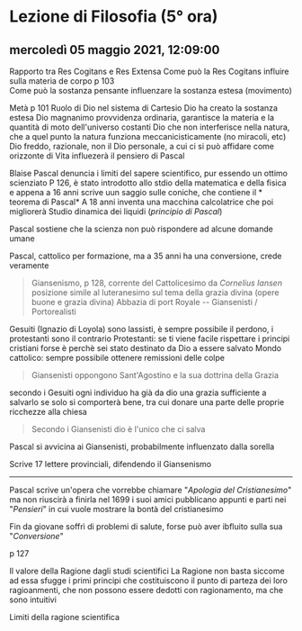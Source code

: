 # Lezione di Filosofia (5° ora)

## mercoledì 05 maggio 2021, 12:09:00

Rapporto tra Res Cogitans e Res Extensa
Come può la Res Cogitans influire sulla materia de corpo
p 103	
Come può la sostanza pensante influenzare la sostanza estesa (movimento)

Metà p 101 Ruolo di Dio nel sistema di Cartesio
Dio ha creato la sostanza estesa
Dio magnanimo
provvidenza ordinaria, garantisce la materia e la quantità di moto dell'universo costanti
Dio che non interferisce nella natura, che a quel punto la natura funziona meccanicisticamente (no miracoli, etc)
Dio freddo, razionale, non il Dio personale, a cui ci si può affidare come orizzonte di Vita
influezerà il pensiero di Pascal


Blaise Pascal denuncia i limiti del sapere scientifico, pur essendo un ottimo scienziato
P 126, è stato introdotto allo stdio della matematica e della fisica e appena a 16 anni scrive uun saggio sulle coniche, che contiene il * teorema di Pascal* 
A 18 anni inventa una macchina calcolatrice che poi migliorerà
Studio dinamica dei liquidi (*principio di Pascal*)

Pascal sostiene che la scienza non può rispondere ad alcune domande umane

Pascal, cattolico per formazione, ma a 35 anni ha una conversione, crede veramente

> Giansenismo, p 128, corrente del Cattolicesimo
> da *Cornelius Iansen*
> posizione simile al luteranesimo sul tema della grazia divina (opere buone e grazia divina)
> Abbazia di port Royale  --  Giansenisti / Portorealisti

Gesuiti (Ignazio di Loyola) sono lassisti, è sempre possibile il perdono, i protestanti sono il contrario
Protestanti: se ti viene facile rispettare i principi cristiani forse è perchè sei stato destinato da Dio a essere salvato
Mondo cattolico: sempre possibile ottenere remissioni delle colpe

   

> Giansenisti oppongono Sant'Agostino e la sua dottrina della Grazia

secondo i Gesuiti ogni individuo ha già da dio una grazia sufficiente a salvarlo se solo si comporterà bene, tra cui donare una parte delle proprie ricchezze alla chiesa

> Secondo i Giansenisti dio è l'unico che ci salva  

Pascal si avvicina ai Giansenisti, probabilmente influenzato dalla sorella

Scrive 17 lettere provinciali, difendendo il Giansenismo

---

Pascal scrive un'opera che vorrebbe chiamare "*Apologia del Cristianesimo*" ma non riuscirà a finirla nel 1699 i suoi amici pubblicano appunti e parti nei "*Pensieri*" in cui vuole  mostrare la bontà del cristianesimo

Fin da giovane soffrì di problemi di salute, forse può aver ibfluito sulla sua "*Conversione*" 


p 127

Il valore della Ragione dagli studi scientifici
La Ragione non basta siccome ad essa sfugge i primi principi che costituiscono il punto di parteza dei loro ragioanmenti, che non possono essere dedotti con ragionamento, ma che sono intuitivi

Limiti della ragione scientifica
<!--stackedit_data:
eyJoaXN0b3J5IjpbMjEyODYwNDU3MV19
-->